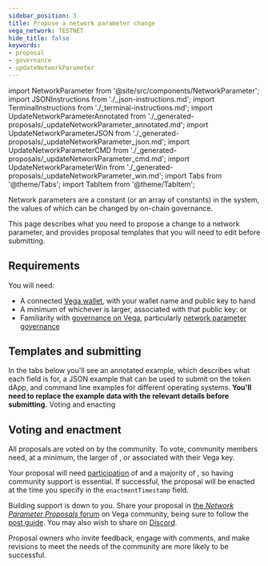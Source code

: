 ```yaml
---
sidebar_position: 3
title: Propose a network parameter change
vega_network: TESTNET
hide_title: false
keywords:
- proposal
- governance
- updateNetworkParameter
---
```

import NetworkParameter from '@site/src/components/NetworkParameter';
import JSONInstructions from './_json-instructions.md';
import TerminalInstructions from './_terminal-instructions.md';
import UpdateNetworkParameterAnnotated from './_generated-proposals/_updateNetworkParameter_annotated.md';
import UpdateNetworkParameterJSON from './_generated-proposals/_updateNetworkParameter_json.md';
import UpdateNetworkParameterCMD from './_generated-proposals/_updateNetworkParameter_cmd.md';
import UpdateNetworkParameterWin from './_generated-proposals/_updateNetworkParameter_win.md';
import Tabs from '@theme/Tabs';
import TabItem from '@theme/TabItem';

Network parameters are a constant (or an array of constants) in the system, the values of which can be changed by on-chain governance.

This page describes what you need to propose a change to a network parameter, and provides proposal templates that you will need to edit before submitting.

## Requirements

You will need:
* A connected [Vega wallet](/docs/tools/vega-wallet/index.md), with your wallet name and public key to hand
* A minimum of whichever is larger, associated with that public key: <NetworkParameter frontMatter={frontMatter} param="governance.proposal.updateNetParam.minProposerBalance" hideName={true} suffix="tokens"/> or <NetworkParameter frontMatter={frontMatter} param="spam.protection.proposal.min.tokens"  formatter="governanceToken" hideName={true} suffix="tokens"/>
* Familiarity with [governance on Vega](../../concepts/vega-protocol.md#governance), particularly [network parameter governance](../../concepts/vega-protocol#network-parameter-governance)

## Templates and submitting
In the tabs below you'll see an annotated example, which describes what each field is for, a JSON example that can be used to submit on the token dApp, and command line examples for different operating systems. **You'll need to replace the example data with the relevant details before submitting.**
Voting and enacting
<Tabs groupId="updateNetworkParameter">
  <TabItem value="annotated" label="Annotated example">
    <UpdateNetworkParameterAnnotated />
  </TabItem>
  <TabItem value="json" label="Token dApp (JSON)">
		<JSONInstructions />
		<UpdateNetworkParameterJSON />
  </TabItem>
  <TabItem value="cmd" label="Command line (Linux / OSX)">
		<TerminalInstructions />
		<UpdateNetworkParameterCMD />
  </TabItem>
  <TabItem value="win" label="Command line (Windows)">
		<TerminalInstructions />
		<UpdateNetworkParameterWin />
  </TabItem>
</Tabs>

## Voting and enactment
All proposals are voted on by the community. To vote, community members need, at a minimum, the larger of  <NetworkParameter frontMatter={frontMatter} param="governance.proposal.updateNetParam.minVoterBalance" suffix="tokens" hideName={true} />, or <NetworkParameter frontMatter={frontMatter} param="spam.protection.voting.min.tokens" suffix="tokens" hideName={true} /> associated with their Vega key. 

Your proposal will need [participation](../../concepts/vega-protocol#how-the-outcome-is-calculated) of <NetworkParameter frontMatter={frontMatter} param="governance.proposal.updateNetParam.requiredParticipation" formatter="percent" hideName={true} /> and a majority of <NetworkParameter frontMatter={frontMatter} param="governance.proposal.updateNetParam.requiredMajority" formatter="percent" hideName={true} />, so having community support is essential. If successful, the proposal will be enacted at the time you specify in the `enactmentTimestamp` field.

Building support is down to you. Share your proposal in [the _Network Parameter Proposals_ forum](https://community.vega.xyz/c/fairground-testnet-governance/network-parameter-proposals-testnet/34) on Vega community, being sure to follow the [post guide](https://community.vega.xyz/t/guide-to-network-governance-on-fairground-testnet/4018). You may also wish to share on [Discord](https://vega.xyz/discord).

Proposal owners who invite feedback, engage with comments, and make revisions to meet the needs of the community are more likely to be successful.